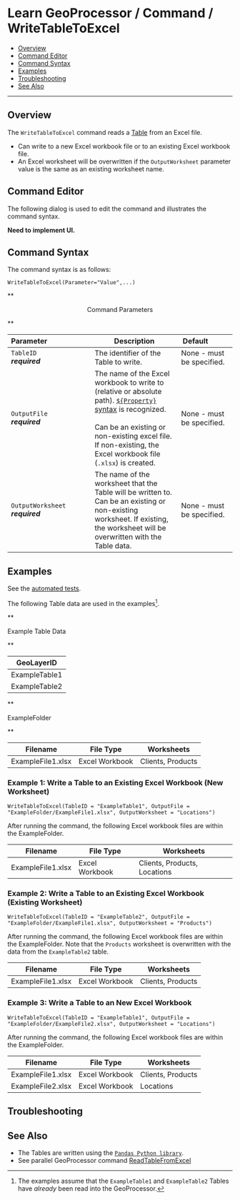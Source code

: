 # Learn GeoProcessor / Command / WriteTableToExcel #

* [Overview](#overview)
* [Command Editor](#command-editor)
* [Command Syntax](#command-syntax)
* [Examples](#examples)
* [Troubleshooting](#troubleshooting)
* [See Also](#see-also)

-------------------------

## Overview ##

The `WriteTableToExcel` command reads a [Table](../../introduction#table) from an Excel file. 

* Can write to a new Excel workbook file or to an existing Excel workbook file. 
* An Excel worksheet will be overwritten if the `OutputWorksheet` parameter value is the same as an existing worksheet name. 

## Command Editor ##

The following dialog is used to edit the command and illustrates the command syntax.

**Need to implement UI.**

## Command Syntax ##

The command syntax is as follows:

```text
WriteTableToExcel(Parameter="Value",...)
```
**<p style="text-align: center;">
Command Parameters
</p>**

|**Parameter**&nbsp;&nbsp;&nbsp;&nbsp;&nbsp;&nbsp;&nbsp;&nbsp;&nbsp;&nbsp;&nbsp;&nbsp;&nbsp;&nbsp;&nbsp;&nbsp;&nbsp;&nbsp;&nbsp;&nbsp;&nbsp; | **Description** | **Default**&nbsp;&nbsp;&nbsp;&nbsp;&nbsp;&nbsp;&nbsp;&nbsp;&nbsp;&nbsp; |
| --------------|-----------------|----------------- |
| `TableID` <br>  **_required_**| The identifier of the Table to write.| None - must be specified. |
| `OutputFile` <br>  **_required_**| The name of the Excel workbook to write to (relative or absolute path). [`${Property}` syntax](../../introduction/#geoprocessor-properties-property) is recognized. <br><br> Can be an existing or non-existing excel file. If non-existing, the Excel workbook file (`.xlsx`) is created. | None - must be specified. |
| `OutputWorksheet` <br>  **_required_**| The name of the worksheet that the Table will be written to. Can be an existing or non-existing worksheet. If existing, the worksheet will be overwritten with the Table data. |None - must be specified. |


## Examples ##

See the [automated tests](https://github.com/OpenWaterFoundation/owf-app-geoprocessor-python-test/tree/master/test/commands/WriteTableToExcel).

The following Table data are used in the examples[^1]. 
[^1]: The examples assume that the `ExampleTable1` and `ExampleTable2` Tables have *already* been read into the GeoProcessor.

**<p style="text-align: left;">
Example Table Data
</p>**

|GeoLayerID|
| ---- | 
| ExampleTable1  | 
| ExampleTable2	| 

**<p style="text-align: left;">
ExampleFolder
</p>**

|Filename|File Type|Worksheets|
| ---- |---|----|
| ExampleFile1.xlsx |Excel Workbook|Clients, Products|



### Example 1: Write a Table to an Existing Excel Workbook (New Worksheet) ###

```
WriteTableToExcel(TableID = "ExampleTable1", OutputFile = "ExampleFolder/ExampleFile1.xlsx", OutputWorksheet = "Locations")
```

After running the command, the following Excel workbook files are within the ExampleFolder. 

|Filename|File Type|Worksheets|
| ---- |---|----|
| ExampleFile1.xlsx |Excel Workbook|Clients, Products, Locations|


### Example 2: Write a Table to an Existing Excel Workbook (Existing Worksheet) ###

```
WriteTableToExcel(TableID = "ExampleTable2", OutputFile = "ExampleFolder/ExampleFile1.xlsx", OutputWorksheet = "Products")
```

After running the command, the following Excel workbook files are within the ExampleFolder. Note that the `Products` worksheet is overwritten with the data from the `ExampleTable2` table.

|Filename|File Type|Worksheets|
| ---- |---|----|
| ExampleFile1.xlsx |Excel Workbook|Clients, Products|

### Example 3: Write a Table to an New Excel Workbook ###

```
WriteTableToExcel(TableID = "ExampleTable1", OutputFile = "ExampleFolder/ExampleFile2.xlsx", OutputWorksheet = "Locations")
```

After running the command, the following Excel workbook files are within the ExampleFolder. 

|Filename|File Type|Worksheets|
| ---- |---|----|
| ExampleFile1.xlsx |Excel Workbook|Clients, Products|
| ExampleFile2.xlsx|Excel Workbook|Locations|


## Troubleshooting ##

## See Also ##

- The Tables are written using the [`Pandas Python library`](https://pandas.pydata.org/). 
- See parallel GeoProcessor command [ReadTableFromExcel](../ReadTableFromExcel/ReadTableFromExcel.md)
